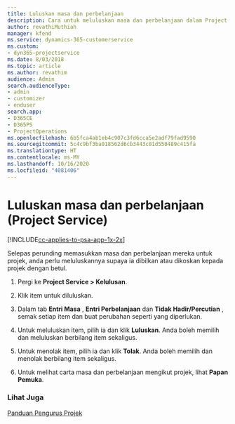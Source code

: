 ```yaml
---
title: Luluskan masa dan perbelanjaan
description: Cara untuk meluluskan masa dan perbelanjaan dalam Project Service
author: revathiMuthiah
manager: kfend
ms.service: dynamics-365-customerservice
ms.custom:
- dyn365-projectservice
ms.date: 8/03/2018
ms.topic: article
ms.author: revathim
audience: Admin
search.audienceType:
- admin
- customizer
- enduser
search.app:
- D365CE
- D365PS
- ProjectOperations
ms.openlocfilehash: 6b5fca4ab1eb4c907c3fd6cca5e2adf79fad9590
ms.sourcegitcommit: 5c4c9bf3ba018562d6cb3443c01d550489c415fa
ms.translationtype: HT
ms.contentlocale: ms-MY
ms.lasthandoff: 10/16/2020
ms.locfileid: "4081406"
---
```

# <a name="approve-time-and-expenses-project-service"></a>Luluskan masa dan perbelanjaan (Project Service)

[!INCLUDE[cc-applies-to-psa-app-1x-2x](../includes/cc-applies-to-psa-app-1x-2x.md)]

Selepas perunding memasukkan masa dan perbelanjaan mereka untuk projek, anda perlu meluluskannya supaya ia dibilkan atau dikoskan kepada projek dengan betul.  
  
1.  Pergi ke **Project Service > Kelulusan**.  
  
2.  Klik item untuk diluluskan.  
  
3.  Dalam tab **Entri Masa** , **Entri Perbelanjaan** dan **Tidak Hadir/Percutian** , semak setiap item dan buat perubahan seperti yang diperlukan.  
  
4.  Untuk meluluskan item, pilih ia dan klik **Luluskan**. Anda boleh memilih dan meluluskan berbilang item sekaligus.  
  
5.  Untuk menolak item, pilih ia dan klik **Tolak**. Anda boleh memilih dan menolak berbilang item sekaligus.  
  
6.  Untuk melihat carta masa dan perbelanjaan mengikut projek, lihat **Papan Pemuka**.  
  
### <a name="see-also"></a>Lihat Juga  
 [Panduan Pengurus Projek](../psa/project-manager-guide.md)
